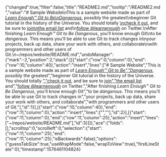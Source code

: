 {"changed":true,"filter":false,"title":"README2.md","tooltip":"/README2.md","value":"# Sample Website\nThis is a sample website made as part of [*Learn Enough™ Git to Be\nDangerous*](https://www.learnenough.com/git-tutorial), possibly the greatest\nbeginner Git tutorial in the history of the Universe. You should totally [\ncheck it out](https://www.learnenough.com/git-tutorial), and be sure to [join\nthe email list](https://www.learnenough.com/#email_list) and\n[follow @learnenough](http://twitter.com/learnenough) on Twitter.\nAfter finishing *Learn Enough™ Git to Be Dangerous*, you'll know enough Git\nto be *dangerous*. This means you'll be able to use Git to track changes in\nyour projects, back up data, share your work with others, and collaborate\nwith programmers and other users of Git.\n~/repos/website/README.md","undoManager":{"mark":-2,"position":2,"stack":[[{"start":{"row":0,"column":0},"end":{"row":10,"column":40},"action":"insert","lines":["# Sample Website","This is a sample website made as part of [*Learn Enough™ Git to Be","Dangerous*](https://www.learnenough.com/git-tutorial), possibly the greatest","beginner Git tutorial in the history of the Universe. You should totally [","check it out](https://www.learnenough.com/git-tutorial), and be sure to [join","the email list](https://www.learnenough.com/#email_list) and","[follow @learnenough](http://twitter.com/learnenough) on Twitter.","After finishing *Learn Enough™ Git to Be Dangerous*, you'll know enough Git","to be *dangerous*. This means you'll be able to use Git to track changes in","your projects, back up data, share your work with others, and collaborate","with programmers and other users of Git."],"id":1}],[{"start":{"row":10,"column":40},"end":{"row":11,"column":0},"action":"insert","lines":["",""],"id":2}],[{"start":{"row":11,"column":0},"end":{"row":11,"column":25},"action":"insert","lines":["~/repos/website/README.md"],"id":3}]]},"ace":{"folds":[],"scrolltop":0,"scrollleft":0,"selection":{"start":{"row":11,"column":25},"end":{"row":11,"column":25},"isBackwards":false},"options":{"guessTabSize":true,"useWrapMode":false,"wrapToView":true},"firstLineState":0},"timestamp":1576461104824}